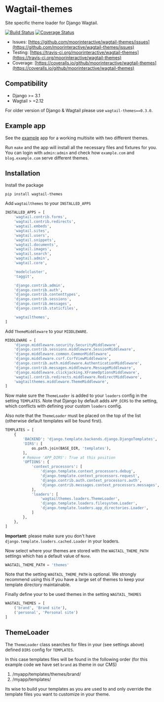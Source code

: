 # Wagtail-themes

Site specific theme loader for Django Wagtail.

[![Build Status](https://github.com/moorinl/wagtail-themes/actions/workflows/ci.yml/badge.svg?branch=master)](https://github.com/moorinl/wagtail-themes/actions/workflows/ci.yml)
[![Coverage Status](https://coveralls.io/repos/github/moorinteractive/wagtail-themes/badge.svg?branch=master)](https://coveralls.io/github/moorinteractive/wagtail-themes?branch=master)

* Issues: [https://github.com/moorinteractive/wagtail-themes/issues](https://github.com/moorinteractive/wagtail-themes/issues)
* Testing: [https://travis-ci.org/moorinteractive/wagtail-themes](https://travis-ci.org/moorinteractive/wagtail-themes)
* Coverage: [https://coveralls.io/github/moorinteractive/wagtail-themes](https://coveralls.io/github/moorinteractive/wagtail-themes)

## Compatibility

* Django >= 3.1
* Wagtail > =2.12

For older version of Django & Wagtail please use `wagtail-themes==0.3.0`.

## Example app

See the [example](https://github.com/moorinteractive/wagtail-themes/tree/master/example) app for a working multisite with two different themes.

Run `make` and the app will install all the necessary files and fixtures for you. You can login with `admin:admin` and check how `example.com` and `blog.example.com` serve different themes.

## Installation

Install the package

```
pip install wagtail-themes
```

Add `wagtailthemes` to your `INSTALLED_APPS`

```python
INSTALLED_APPS = [
    'wagtail.contrib.forms',
    'wagtail.contrib.redirects',
    'wagtail.embeds',
    'wagtail.sites',
    'wagtail.users',
    'wagtail.snippets',
    'wagtail.documents',
    'wagtail.images',
    'wagtail.search',
    'wagtail.admin',
    'wagtail.core',

    'modelcluster',
    'taggit',

    'django.contrib.admin',
    'django.contrib.auth',
    'django.contrib.contenttypes',
    'django.contrib.sessions',
    'django.contrib.messages',
    'django.contrib.staticfiles',

    'wagtailthemes',
]
```

Add `ThemeMiddleware` to your `MIDDLEWARE`.

```python
MIDDLEWARE = [
    'django.middleware.security.SecurityMiddleware',
    'django.contrib.sessions.middleware.SessionMiddleware',
    'django.middleware.common.CommonMiddleware',
    'django.middleware.csrf.CsrfViewMiddleware',
    'django.contrib.auth.middleware.AuthenticationMiddleware',
    'django.contrib.messages.middleware.MessageMiddleware',
    'django.middleware.clickjacking.XFrameOptionsMiddleware',
    'wagtail.contrib.redirects.middleware.RedirectMiddleware',
    'wagtailthemes.middleware.ThemeMiddleware',
]
```

Now make sure the `ThemeLoader` is added to your `loaders` config in the setting
`TEMPLATES`. Note that Django by default adds `APP_DIRS` to the setting, which
conflicts with defining your custom `loaders` config.

Also note that the `ThemeLoader` must be placed on the top of the list
(otherwise default templates will be found first).

```python
TEMPLATES = [
    {
        'BACKEND': 'django.template.backends.django.DjangoTemplates',
        'DIRS': [
            os.path.join(BASE_DIR, 'templates'),
        ],
        # Remove 'APP_DIRS': True at this position
        'OPTIONS': {
            'context_processors': [
                'django.template.context_processors.debug',
                'django.template.context_processors.request',
                'django.contrib.auth.context_processors.auth',
                'django.contrib.messages.context_processors.messages',
            ],
            'loaders': [
                'wagtailthemes.loaders.ThemeLoader',
                'django.template.loaders.filesystem.Loader',
                'django.template.loaders.app_directories.Loader',
            ]
        },
    },
]
```

**Important**: please make sure you don't have `django.template.loaders.cached.Loader` in your loaders.

Now select where your themes are stored with the `WAGTAIL_THEME_PATH` settings
which has a default value of `None`.

```python
WAGTAIL_THEME_PATH = 'themes'
```

Note that the setting `WAGTAIL_THEME_PATH` is optional. We strongly recommend
using this if you have a large set of themes to keep your template directory
maintainable.

Finally define your to be used themes in the setting `WAGTAIL_THEMES`

```python
WAGTAIL_THEMES = [
    ('brand', 'Brand site'),
    ('personal', 'Personal site')
]
```

## ThemeLoader

The `ThemeLoader` class searches for files in your (see settings above) defined
`DIRS` config for `TEMPLATES`.

In this case templates files will be found in the following order (for this
example code we have set `brand` as theme in our CMS)

1. /myapp/templates/themes/brand/
2. /myapp/templates/

Its wise to build your templates as you are used to and only override the
template files you want to customize in your theme.
